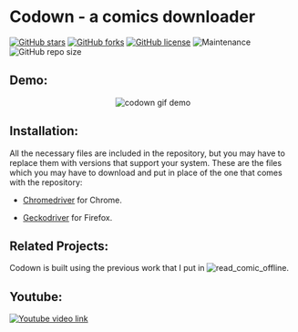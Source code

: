 # Codown - a comics downloader
[![GitHub stars](https://img.shields.io/github/stars/shibi391/Codown?style=flat-square)](https://github.com/shibi391/codown/stargazers)
[![GitHub forks](https://img.shields.io/github/forks/shibi391/Codown?style=flat-square)](https://github.com/Microsoft/vscode/issues?q=is%3Aopen+is%3Aissue+label%3Afeature-request+sort%3Areactions-%2B1-desc)
[![GitHub license](https://img.shields.io/github/license/shibi391/Codown?style=flat-square)](https://github.com/shibi391/codown/blob/master/LICENSE)
![Maintenance](https://img.shields.io/maintenance/yes/2020?style=flat-square)
![GitHub repo size](https://img.shields.io/github/repo-size/shibi391/Codown?color=red&style=flat-square)

## Demo:

<p align="center">
    <img alt="codown gif demo" src="https://i.imgur.com/FmdxaQq.gif">
</p>

## Installation:

All the necessary files are included in the repository, but you may have to replace them with versions that support your
system. These are the files which you may have to download and put in place of the one that comes with the repository:


- [Chromedriver](https://chromedriver.chromium.org/downloads) for Chrome.

- [Geckodriver](https://github.com/mozilla/geckodriver/releases) for Firefox.

## Related Projects:

Codown is built using the previous work that I put in ![read_comic_offline](https://github.com/shibi391/read_comic_offline).

## Youtube:

[![Youtube video link](https://www.youtube.com/watch?v=5cFAoxlZrNk/0.jpg)](https://www.youtube.com/watch?v=5cFAoxlZrNk)